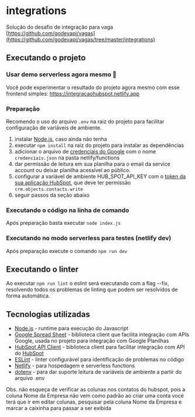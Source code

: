 # integrations

Solução do desafio de integração para vaga [https://github.com/godevapi/vagas](https://github.com/godevapi/vagas/tree/master/integrations)
## Executando o projeto

### Usar demo serverless agora mesmo 🚀
Você pode experimentar o resultado do projeto agora mesmo com esse frontend simples: https://integracaohubspot.netlify.app

### Preparação
Recomendo o uso do arquivo `.env` na raiz do projeto para facilitar configuração de variáveis de ambiente.

1. instalar [Node.js](https://nodejs.org/pt-br), caso ainda não tenha
2. executar `npm install` na raiz do projeto para instalar as dependências
3. adicionar o arquivo de [credenciais do Google](https://developers.google.com/workspace/guides/create-credentials?hl=pt-br#service-account) com o nome `credenciais.json` na pasta netlify/functions
4. dar permissão de leitura em sua planilha para o email da service account ou deixar planilha acessível ao público.
5. configurar a variável de ambiente HUB_SPOT_API_KEY com o [token da sua aplicação HubSpot](https://knowledge.hubspot.com/pt/integrations/how-do-i-get-my-hubspot-api-key#:~:text=Na%20sua%20conta%20da%20HubSpot,em%20Gerar%20chave%20de%20API), que deve ter permissão `crm.objects.contacts.write`
6. seguir passos da seção abaixo

### Executando o código na linha de comando
Após preparação basta executar `node index.js`

### Executando no modo serverless para testes (netlify dev)
Após preparação execute o comando `npm run dev`

## Executando o linter
 Ao executar `npm run lint` o eslint será executando com a flag --fix, resolvendo todos os problemas de linting que podem ser resolvidos de forma automática.

## Tecnologias utilizadas
- [Node.js](https://nodejs.org/pt-br) - runtime para execução do Javascript
- [Google Spread Sheet](https://www.npmjs.com/package/google-spreadsheet) - biblioteca client que facilita integração com APIs Google, usada no projeto para integração com Google Planilhas
- [HubSpot API Client](https://github.com/HubSpot/hubspot-api-nodejs) - biblioteca client para facilitar integração com API do [HubSpot](https://www.hubspot.com/)
- [ESLint](https://eslint.org/) - linter configurável para identificação de problemas no código
- [Netlify](https://www.netlify.com/) - para hospedagem e serverless functions
- [dotenv](https://www.npmjs.com/package/dotenv) - para dar suporte leitura de variáveis de ambiente a partir do arquivo .env

Obs. não esqueça de verificar as colunas nos contatos do hubspot, pois a coluna Nome da Empresa não vem como padrão ao criar uma conta vocé terá que ir em editar colunas, pesquisar pela coluna Nome da Empresa e marcar a caixinha para passar a ser exibida 
